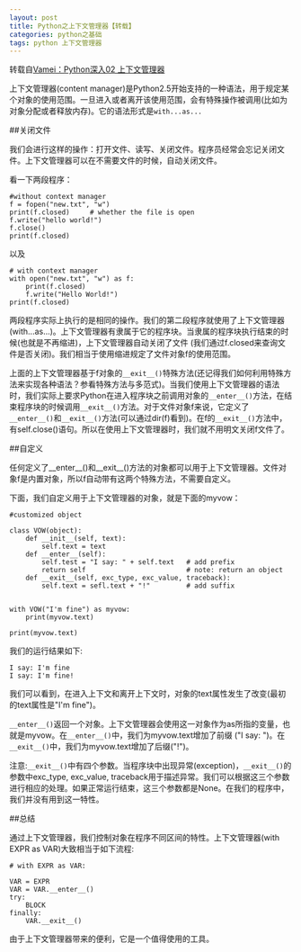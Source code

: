 ```yaml
---
layout: post
title: Python之上下文管理器【转载】
categories: python之基础 
tags: python 上下文管理器
---
```


转载自[Vamei：Python深入02 上下文管理器](http://www.cnblogs.com/vamei/archive/2012/11/23/2772445.html)

上下文管理器(content manager)是Python2.5开始支持的一种语法，用于规定某个对象的使用范围。一旦进入或者离开该使用范围，会有特殊操作被调用(比如为对象分配或者释放内存)。它的语法形式是`with...as...`

##关闭文件

我们会进行这样的操作：打开文件、读写、关闭文件。程序员经常会忘记关闭文件。上下文管理器可以在不需要文件的时候，自动关闭文件。

看一下两段程序：

```
#without context manager
f = fopen("new.txt", "w")
print(f.closed)     # whether the file is open
f.write("hello world!")
f.close()
print(f.closed)
```

以及

```
# with context manager
with open("new.txt", "w") as f:
    print(f.closed)
    f.write("Hello World!")
print(f.closed)    
```

两段程序实际上执行的是相同的操作。我们的第二段程序就使用了上下文管理器 (with...as...)。上下文管理器有隶属于它的程序块。当隶属的程序块执行结束的时候(也就是不再缩进)，上下文管理器自动关闭了文件 (我们通过f.closed来查询文件是否关闭)。我们相当于使用缩进规定了文件对象f的使用范围。

上面的上下文管理器基于f对象的`__exit__()`特殊方法(还记得我们如何利用特殊方法来实现各种语法？参看特殊方法与多范式)。当我们使用上下文管理器的语法时，我们实际上要求Python在进入程序块之前调用对象的`__enter__()`方法，在结束程序块的时候调用`__exit__()`方法。对于文件对象f来说，它定义了`__enter__()`和`__exit__()`方法(可以通过dir(f)看到)。在f的`__exit__()`方法中，有self.close()语句。所以在使用上下文管理器时，我们就不用明文关闭f文件了。

##自定义

任何定义了__enter__()和__exit__()方法的对象都可以用于上下文管理器。文件对象f是内置对象，所以f自动带有这两个特殊方法，不需要自定义。

下面，我们自定义用于上下文管理器的对象，就是下面的myvow：

```
#customized object

class VOW(object):
    def __init__(self, text):
        self.text = text
    def __enter__(self):
        self.test = "I say: " + self.text   # add prefix
        return self                         # note: return an object
    def __exit__(self, exc_type, exc_value, traceback):
        self.text = sefl.text + "!"         # add suffix
        

with VOW("I'm fine") as myvow:
    print(myvow.text)
    
print(myvow.text)
```

我们的运行结果如下:

```
I say: I'm fine
I say: I'm fine!
```

我们可以看到，在进入上下文和离开上下文时，对象的text属性发生了改变(最初的text属性是"I'm fine")。

`__enter__()`返回一个对象。上下文管理器会使用这一对象作为as所指的变量，也就是myvow。在`__enter__()`中，我们为myvow.text增加了前缀 ("I say: ")。在`__exit__()`中，我们为myvow.text增加了后缀("!")。

注意:`__exit__()`中有四个参数。当程序块中出现异常(exception)，`__exit__()`的参数中exc_type, exc_value, traceback用于描述异常。我们可以根据这三个参数进行相应的处理。如果正常运行结束，这三个参数都是None。在我们的程序中，我们并没有用到这一特性。

##总结

通过上下文管理器，我们控制对象在程序不同区间的特性。上下文管理器(with EXPR as VAR)大致相当于如下流程:

```
# with EXPR as VAR:

VAR = EXPR
VAR = VAR.__enter__()
try:
    BLOCK
finally:
    VAR.__exit__()
```

由于上下文管理器带来的便利，它是一个值得使用的工具。